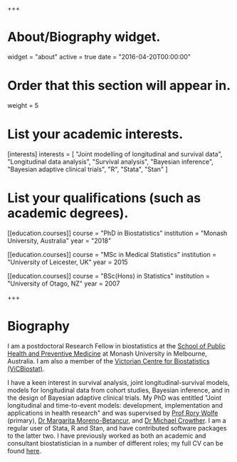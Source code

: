 +++
# About/Biography widget.
widget = "about"
active = true
date = "2016-04-20T00:00:00"

# Order that this section will appear in.
weight = 5

# List your academic interests.
[interests]
  interests = [
    "Joint modelling of longitudinal and survival data",
    "Longitudinal data analysis",
    "Survival analysis",
		"Bayesian inference",
		"Bayesian adaptive clinical trials",
		"R",
		"Stata",
		"Stan"
  ]

# List your qualifications (such as academic degrees).
[[education.courses]]
  course = "PhD in Biostatistics"
  institution = "Monash University, Australia"
  year = "2018"

[[education.courses]]
  course = "MSc in Medical Statistics"
  institution = "University of Leicester, UK"
  year = 2015

[[education.courses]]
  course = "BSc(Hons) in Statistics"
  institution = "University of Otago, NZ"
  year = 2007
 
+++

# Biography

I am a postdoctoral Research Fellow in biostatistics at the [School of Public Health and Preventive Medicine](https://www.monash.edu/medicine/sphpm) at Monash University in Melbourne, Australia. I am also a member of the [Victorian Centre for Biostatistics (ViCBiostat)](http://www.vicbiostat.org.au/). 

I have a keen interest in survival analysis, joint longitudinal-survival models, models for longitudinal data from cohort studies, Bayesian inference, and in the design of Bayesian adaptive clinical trials. My PhD was entitled "Joint longitudinal and time-to-event models: development, implementation and applications in health research" and was supervised by [Prof Rory Wolfe](https://www.monash.edu/medicine/sphpm/about/staff/academic/wolfe) (primary), [Dr Margarita Moreno-Betancur](https://www.mcri.edu.au/users/margarita-moreno-betancur), and [Dr Michael Crowther](https://www.mjcrowther.co.uk/). I am a regular user of Stata, R and Stan, and have contributed software packages to the latter two. I have previously worked as both an academic and consultant biostatistician in a number of different roles; my full CV can be found [here](/files/brilleman_cv.pdf).

